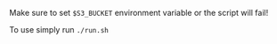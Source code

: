 Make sure to set `$S3_BUCKET` environment variable or the script will fail!

To use simply run `./run.sh`

